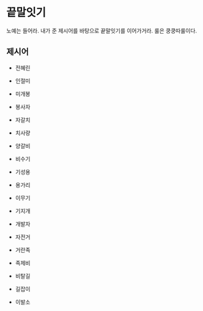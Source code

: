 # 끝말잇기

노예는 들어라. 내가 준 제시어를 바탕으로 끝말잇기를 이어가거라. 룰은 쿵쿵따룰이다. 



## 제시어 

- 전혜린

- 인절미

- 미개봉

- 봉사자

- 자갈치

- 치사량

- 양갈비

- 비수기

- 기성용

- 용가리

- 이무기

- 기지개

- 개발자

- 자전거

- 거란족

- 족제비

- 비탈길

- 길잡이

- 이발소

  
